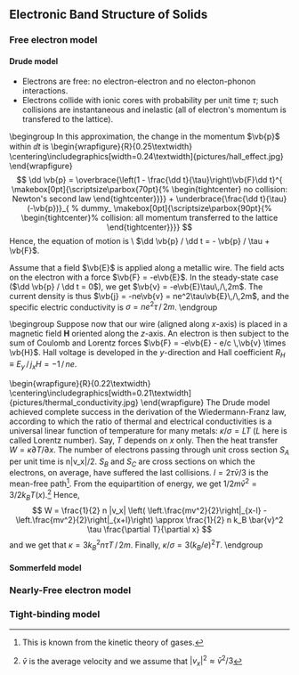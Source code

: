 ## Electronic Band Structure of Solids


### Free electron model

#### Drude model

  * Electrons are free: no electron-electron and no electon-phonon interactions.
  * Electrons collide with ionic cores with probability per unit time $\tau$;
  such collisions are instantaneous and inelastic (all of electron's momentum
  is transfered to the lattice).

\begingroup
In this approximation, the change in the momentum $\vb{p}$ within $\dd t$ is
\begin{wrapfigure}{R}{0.25\textwidth}
  \centering\includegraphics[width=0.24\textwidth]{pictures/hall_effect.jpg}
\end{wrapfigure}
$$
    \dd \vb{p} =
      \overbrace{\left(1 - \frac{\dd t}{\tau}\right)\vb{F}\dd t}^{
        \makebox[0pt]{\scriptsize\parbox{70pt}{%
          \begin{tightcenter}
            no collision: Newton's second law
          \end{tightcenter}}}}
      + \underbrace{\frac{\dd t}{\tau}(-\vb{p})}_{ % dummy_
          \makebox[0pt]{\scriptsize\parbox{90pt}{%
            \begin{tightcenter}%
              collision: all momentum
              transferred to the lattice
            \end{tightcenter}}}}
$$
Hence, the equation of motion is \ $\dd \vb{p} / \dd t = - \vb{p} / \tau +
\vb{F}$.

Assume that a field $\vb{E}$ is applied along a metallic wire. The field acts
on the electron with a force $\vb{F} = -e\vb{E}$. In the steady-state case
($\dd \vb{p} / \dd t = 0$), we get $\vb{v} = -e\vb{E}\tau\,/\,2m$. The current
density is thus $\vb{j} = -ne\vb{v} = ne^2\tau\vb{E}\,/\,2m$, and the specific
electric conductivity is $\sigma = ne^2\tau\,/\,2m$.
\endgroup

\begingroup
Suppose now that our wire (aligned along $x$-axis) is placed in a magnetic
field $\mathbf{H}$ oriented along the $z$-axis. An electron is then subject to
the sum of Coulomb and Lorentz forces $\vb{F} = -e\vb{E} - e/c \,\vb{v} \times
\vb{H}$. Hall voltage is developed in the $y$-direction and Hall coefficient
$R_H \equiv E_y \,/\, j_x H = -1 \,/\, ne$.

\begin{wrapfigure}{R}{0.22\textwidth}
  \centering\includegraphics[width=0.21\textwidth]{pictures/thermal_conductivity.jpg}
\end{wrapfigure}
The Drude model achieved complete success in the derivation of the
Wiedermann-Franz law, according to which the ratio of thermal and electrical
conductivities is a universal linear function of temperature for many metals:
$\kappa/\sigma = LT$ ($L$ here is called Lorentz number). Say, $T$ depends on
$x$ only. Then the heat transfer $W = \kappa\partial T / \partial x$. The
number of electrons passing through unit cross section $S_A$ per unit time is
n|v_x|/2. $S_B$ and $S_C$ are cross sections on which the electrons, on
average, have suffered the last collisions. $l = 2\tau \bar v /3$ is the
mean-free path[^2]. From the equipartition of energy, we get $1/2 m\bar{v}^2 =
3/2 k_B T(x)$.[^3] Hence,
$$
    W = \frac{1}{2} n |v_x| \left(
	  \left.\frac{mv^2}{2}\right|_{x-l}
	    - \left.\frac{mv^2}{2}\right|_{x+l}\right)
      \approx \frac{1}{2} n k_B \bar{v}^2 \tau \frac{\partial T}{\partial x}
$$
and we get that $\kappa = 3 k_B^2 n \tau T \,/\, 2m$. Finally, $\kappa / \sigma
= 3(k_B / e)^2 T$.
\endgroup

[^1]: Electron charge is $-e$, i.e. $e$ is taken positive here.
[^2]: This is known from the kinetic theory of gases.
[^3]: $\bar{v}$ is the average velocity and we assume that $|v_x|^2 \approx \bar{v}^2 / 3$


#### Sommerfeld model


### Nearly-Free electron model

### Tight-binding model
